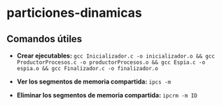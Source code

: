 # particiones-dinamicas


## Comandos útiles

* **Crear ejecutables:** `gcc Inicializador.c -o inicializador.o && gcc ProductorProcesos.c -o productorProcesos.o && gcc Espia.c -o espia.o && gcc Finalizador.c -o finalizador.o`


* **Ver los segmentos de memoria compartida:**
`ipcs -m`

* **Eliminar los segmentos de memoria compartida:** `ipcrm -m ID`